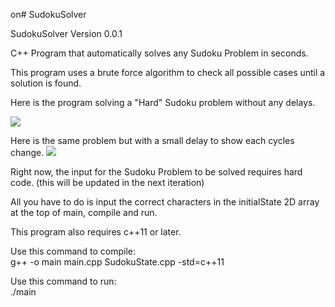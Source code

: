 on# SudokuSolver

SudokuSolver Version 0.0.1

C++ Program that automatically solves any Sudoku Problem in seconds.

This program uses a brute force algorithm to check all possible cases
until a solution is found.

Here is the program solving a "Hard" Sudoku problem without any delays.

<img src = "https://media.giphy.com/media/h8ZcdDt40orSeXaJKk/giphy.gif" />

Here is the same problem but with a small delay to show each cycles change.
<img src = "https://media.giphy.com/media/eiMhIztRZ6xBfnZaOM/giphy.gif" />

Right now, the input for the Sudoku Problem to be solved requires hard code.
(this will be updated in the next iteration)

All you have to do is input the correct characters in the initialState 2D
array at the top of main, compile and run.

This program also requires c++11 or later.<br>

Use this command to compile:<br>
g++ -o main main.cpp SudokuState.cpp -std=c++11

Use this command to run:<br>
./main
